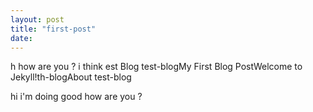 ```yaml
---
layout: post
title: "first-post"
date: 
---
```

h
how are you ? i think est Blog
test-blogMy First Blog PostWelcome to Jekyll!th-blogAbout
test-blog

hi i'm doing good how are you ?